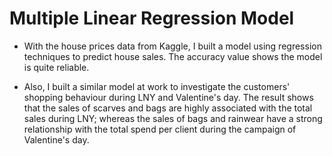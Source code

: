 # Multiple Linear Regression Model

- With the house prices data from Kaggle, I built a model using regression techniques to predict house sales. The accuracy value shows the model is quite reliable.

- Also, I built a similar model at work to investigate the customers' shopping behaviour during LNY and Valentine's day. The result shows that the sales of scarves and bags are highly associated with the total sales during LNY; whereas the sales of bags and rainwear have a strong relationship with the total spend per client during the campaign of Valentine's day.
